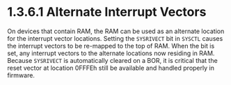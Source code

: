 # 1.3.6.1 Alternate Interrupt Vectors

On devices that contain RAM, the RAM can be used as an alternate location for the interrupt vector locations. Setting the `SYSRIVECT` bit in `SYSCTL` causes the interrupt vectors to be re-mapped to the top of RAM. When the bit is set, any interrupt vectors to the alternate locations now residing in RAM. Because `SYSRIVECT` is automatically cleared on a BOR, it is critical that the reset vector at location 0FFFEh still be available and handled properly in firmware.
